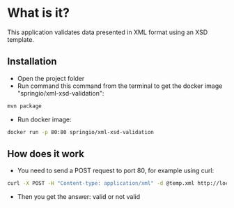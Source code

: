 # What is it?

This application validates data presented in XML format using an XSD template.

## Installation

* Open the project folder
* Run command this command from the terminal to get the docker image "springio/xml-xsd-validation":

```bash
mvn package
```
* Run docker image:

```bash
docker run -p 80:80 springio/xml-xsd-validation
```

## How does it work

* You need to send a POST request to port 80, for example using curl:

```bash
curl -X POST -H "Content-type: application/xml" -d @temp.xml http://localhost:80
```
* Then you get the answer: valid or not valid
